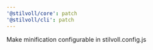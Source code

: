 ```yaml
---
'@stilvoll/core': patch
'@stilvoll/cli': patch
---
```


Make minification configurable in stilvoll.config.js
